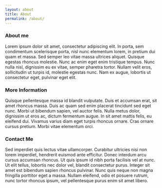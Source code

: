 ```yaml
---
layout: about
title: About
permalink: /about/
---
```


### About me
Lorem ipsum dolor sit amet, consectetur adipiscing elit. In porta, sem condimentum scelerisque porta, nisl nunc elementum lorem, in pretium dui quam et massa. Sed semper leo vitae massa ultrices aliquet. Quisque egestas rhoncus molestie. Nunc ac enim eget enim tristique tempus. Nunc nulla nisl, dignissim eu ex vitae, semper pharetra tortor. Nullam velit eros, sollicitudin ut turpis id, molestie egestas nunc. Nam ex augue, lobortis ut consectetur eget, pulvinar eget elit.

### More Information
Quisque pellentesque massa id blandit vulputate. Duis et accumsan erat, sit amet rhoncus massa. Duis ac quam sed enim placerat tincidunt sed eget nunc. Morbi ut bibendum sapien, vel auctor felis. Nulla metus dolor, dignissim ut eros ac, dictum fermentum augue. In sit amet mattis felis, eu eleifend dui. Vivamus varius diam eget turpis rhoncus ornare. Cras ornare cursus pretium. Morbi vitae elementum orci.

### Contact Me
Sed imperdiet quis lectus vitae ullamcorper. Curabitur ultricies nisi non lorem imperdiet, hendrerit euismod ante efficitur. Donec interdum arcu cursus accumsan rhoncus. Ut quis ipsum id nibh porta facilisis vel at nunc. Ut elit tellus, lobortis nec dolor vel, blandit consectetur purus. Integer sit amet est bibendum sapien rhoncus pulvinar. Nunc quis neque non magna fringilla porttitor eget a massa. Nullam eleifend, odio et posuere rutrum, nunc tortor rhoncus ipsum, vel pellentesque purus enim sit amet libero.